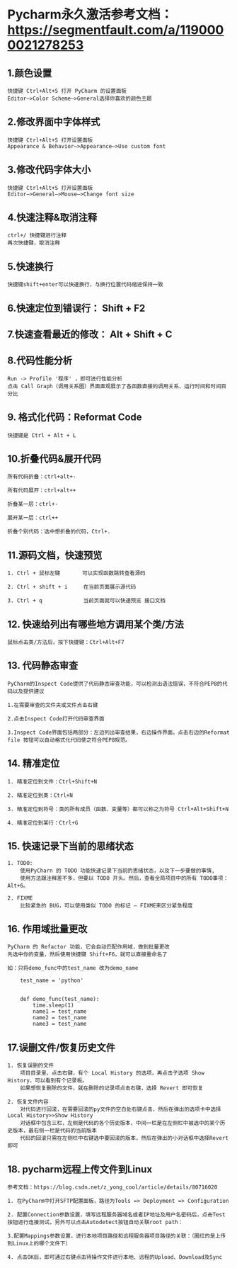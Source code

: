 # Pycharm永久激活参考文档：https://segmentfault.com/a/1190000021278253

## 1.颜色设置
    
    快捷键 Ctrl+Alt+S 打开 PyCharm 的设置面板
    Editor—>Color Scheme—>General选择你喜欢的颜色主题
    
## 2.修改界面中字体样式
    
    快捷键 Ctrl+Alt+S 打开设置面板
    Appearance & Behavior—>Appearance—>Use custom font
    
## 3.修改代码字体大小
    
    快捷键 Ctrl+Alt+S 打开设置面板
    Editor—>General—>Mouse—>Change font size
    
## 4.快速注释&取消注释
    
    ctrl+/ 快捷键进行注释
    再次快捷键，取消注释 
   
## 5.快速换行
    
    快捷键shift+enter可以快速换行，与换行位置代码缩进保持一致
    
## 6.快速定位到错误行： Shift + F2

## 7.快速查看最近的修改： Alt + Shift + C

## 8.代码性能分析

    Run -> Profile '程序' ，即可进行性能分析
    点击 Call Graph（调用关系图）界面直观展示了各函数直接的调用关系、运行时间和时间百分比
    
## 9. 格式化代码：Reformat Code 
    
    快捷键是 Ctrl + Alt + L
    
## 10.折叠代码&展开代码
    
    所有代码折叠：ctrl+alt+-
    
    所有代码展开：ctrl+alt++
    
    折叠某一层：ctrl+-
    
    展开某一层：ctrl++
    
    折叠个别代码：选中想折叠的代码，Ctrl+.
    
    
## 11.源码文档，快速预览
    
    1. Ctrl + 鼠标左键       可以实现函数跳转查看源码
   
    2. Ctrl + shift + i     在当前页面展示源代码
    
    3. Ctrl + q             当前页面就可以快速预览 接口文档
    
## 12. 快速给列出有哪些地方调用某个类/方法
    
    鼠标点击类/方法后，按下快捷键：Ctrl+Alt+F7

## 13. 代码静态审查
    
    PyCharm的Inspect Code提供了代码静态审查功能，可以检测出语法错误，不符合PEP8的代码以及提供建议
    
    1.在需要审查的文件夹或文件点击右键

    2.点击Inspect Code打开代码审查界面
    
    3.Inspect Code界面包括两部分：左边列出审查结果，右边操作界面。点击右边的Reformat file 按钮可以自动格式化代码使之符合PEP8规范。

## 14. 精准定位

    1. 精准定位到文件：Ctrl+Shift+N
    
    2. 精准定位到类：Ctrl+N
    
    3. 精准定位到符号：类的所有成员（函数、变量等）都可以称之为符号 Ctrl+Alt+Shift+N
    
    4. 精准定位到某行：Ctrl+G
    
 ## 15. 快速记录下当前的思绪状态
    
    1. TODO: 
        使用PyCharn 的 TODO 功能快速记录下当前的思绪状态，以及下一步要做的事情,
        使用方法跟注释差不多，但要以 TODO 开头。然后，查看全局项目中的所有 TODO事项：Alt+6。

    2. FIXME
        比较紧急的 BUG，可以使用类似 TODO 的标记 — FIXME来区分紧急程度
        
        
## 16. 作用域批量更改

    PyCharm 的 Refactor 功能，它会自动匹配作用域，做到批量更改
    先选中你的变量，然后使用快捷键 Shift+F6，就可以直接重命名了
    
    如：只将demo_func中的test_name 改为demo_name
    
        test_name = 'python'
    
    
        def demo_func(test_name):
            time.sleep(1)
            name1 = test_name
            name2 = test_name
            name3 = test_name
         
## 17.误删文件/恢复历史文件
    
    1. 恢复误删的文件
        项目目录里，点击右键，有个 Local History 的选项，再点击子选项 Show History，可以看到有个记录板。
        如果想恢复删除的文件，就在删除的记录项点击右键，选择 Revert 即可恢复
    
    2. 恢复文件内容
        对代码进行回滚，在需要回滚的py文件的空白处右键点击，然后在弹出的选项卡中选择Local History>>Show History
        对话框中包含三栏，左侧是代码的各个历史版本，中间一栏是在左侧栏中被选中的某个历史版本，最右侧一栏是代码的当前版本
        代码的回滚只需在左侧栏中右键选中要回滚的版本，然后在弹出的小对话框中选择Revert即可
        
             
## 18. pycharm远程上传文件到Linux
    
    参考文档：https://blog.csdn.net/z_yong_cool/article/details/80716020
    
    1. 在PyCharm中打开SFTP配置面板，路径为Tools => Deployment => Configuration
    
    2. 配置Connection参数设置，填写远程服务器域名或者IP地址及用户名密码后，点击Test按钮进行连接测试，另外可以点击Autodetect按钮自动关联root path：
    
    3.配置Mappings参数设置，进行本地项目路径和远程服务器项目路径的关联：（圈红的是上传到Linux上的哪个文件下）
    
    4. 点击OK后，即可通过右键点击待操作文件进行本地、远程的Upload、Download及Sync


 